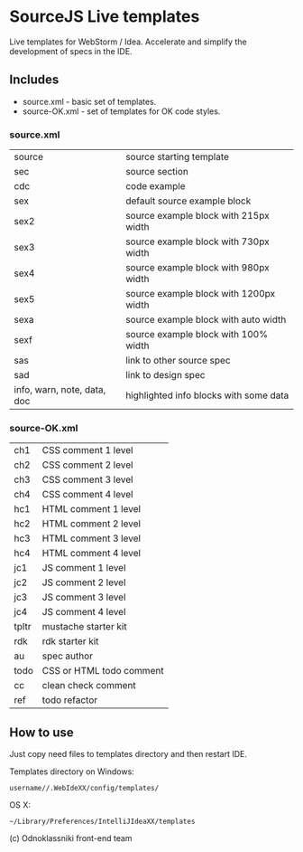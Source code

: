 # SourceJS Live templates

Live templates for WebStorm / Idea. Accelerate and simplify the development of specs in the IDE.

## Includes

* source.xml - basic set of templates.
* source-OK.xml - set of templates for OK code styles.

### source.xml
<table>
		<tr>
			<td>source</td>
			<td>source starting template</td>
		</tr>
		<tr>
			<td>sec</td>
			<td>source section</td>
		</tr>
		<tr>
			<td>cdc</td>
			<td>code example</td>
		</tr>
		<tr>
			<td>sex</td>
			<td>default source example block</td>
		</tr>
		<tr>
			<td>sex2</td>
			<td>source example block with 215px width</td>
		</tr>
		<tr>
			<td>sex3</td>
			<td>source example block with 730px width</td>
		</tr>
		<tr>
			<td>sex4</td>
			<td>source example block with 980px width</td>
		</tr>
		<tr>
			<td>sex5</td>
			<td>source example block with 1200px width</td>
		</tr>
		<tr>
			<td>sexa</td>
			<td>source example block with auto width</td>
		</tr>
		<tr>
			<td>sexf</td>
			<td>source example block with 100% width</td>
		</tr>
		<tr>
			<td>sas</td>
			<td>link to other source spec</td>
		</tr>
		<tr>
			<td>sad</td>
			<td>link to design spec</td>
		</tr>
		<tr>
			<td>info, warn, note, data, doc</td>
			<td>highlighted info blocks with some data</td>
		</tr>
	</table>

### source-OK.xml
<table>
		<tr>
			<td>ch1</td>
			<td>CSS comment 1 level</td>
		</tr>
		<tr>
			<td>ch2</td>
			<td>CSS comment 2 level</td>
		</tr>
		<tr>
			<td>ch3</td>
			<td>CSS comment 3 level</td>
		</tr>
		<tr>
			<td>ch4</td>
			<td>CSS comment 4 level</td>
		</tr>
		<tr>
			<td>hc1</td>
			<td>HTML comment 1 level</td>
		</tr>
		<tr>
			<td>hc2</td>
			<td>HTML comment 2 level</td>
		</tr>
		<tr>
			<td>hc3</td>
			<td>HTML comment 3 level</td>
		</tr>
		<tr>
			<td>hc4</td>
			<td>HTML comment 4 level</td>
		</tr>
		<tr>
			<td>jc1</td>
			<td>JS comment 1 level</td>
		</tr>
		<tr>
			<td>jc2</td>
			<td>JS comment 2 level</td>
		</tr>
		<tr>
			<td>jc3</td>
			<td>JS comment 3 level</td>
		</tr>
		<tr>
			<td>jc4</td>
			<td>JS comment 4 level</td>
		</tr>
		<tr>
			<td>tpltr</td>
			<td>mustache starter kit</td>
		</tr>
		<tr>
			<td>rdk</td>
			<td>rdk starter kit</td>
		</tr>
		<tr>
			<td>au</td>
			<td>spec author</td>
		</tr>
		<tr>
			<td>todo</td>
			<td>CSS or HTML todo comment</td>
		</tr>
		<tr>
			<td>cc</td>
			<td>clean check comment</td>
		</tr>
		<tr>
			<td>ref</td>
			<td>todo refactor</td>
		</tr>
	</table>


## How to use

Just copy need files to templates directory and then restart IDE.

Templates directory on Windows:

	username//.WebIdeXX/config/templates/
OS X:

	~/Library/Preferences/IntelliJIdeaXX/templates

(c) Odnoklassniki front-end team